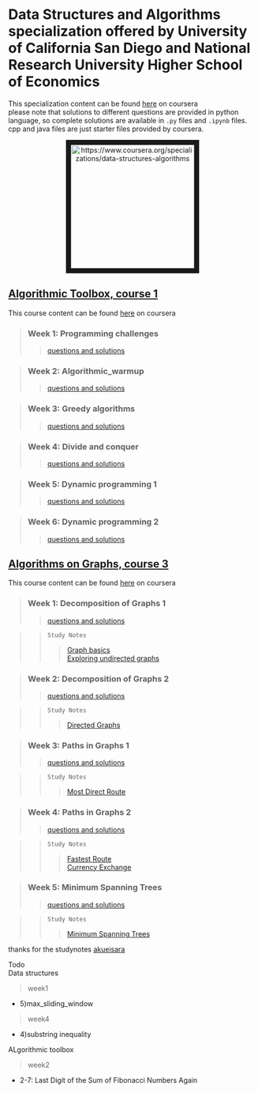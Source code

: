 # Data Structures and Algorithms specialization offered by University of California San Diego and National Research University Higher School of Economics  
This specialization content can be found [here](https://www.coursera.org/specializations/data-structures-algorithms) on coursera  
please note that solutions to different questions are provided in python language, so complete solutions are available in `.py` files and `.ipynb` files. cpp and java files are just starter files provided by coursera. 
<p align="center">
<a target="_blank">
        <img src="https://d3njjcbhbojbot.cloudfront.net/api/utilities/v1/imageproxy/https://coursera-course-photos.s3.amazonaws.com/fb/434400d9ac11e5afbfa359f34ae5f0/logo3.png?auto=format%2Ccompress&dpr=2.625" 
alt="https://www.coursera.org/specializations/data-structures-algorithms" width="250" height="250" border="10" align="center"/></a>
</p>

## [Algorithmic Toolbox, course 1](https://github.com/sudheernaidu53/Data-Structures-and-Algorithms-specialization-University-of-California-San-Diego/tree/master/Algorithmic%20toolbox%20course%201)  
This course content can be found [here](https://www.coursera.org/learn/algorithmic-toolbox/) on coursera
>### Week 1: Programming challenges
>>[questions and solutions](https://github.com/sudheernaidu53/Data-Structures-and-Algorithms-specialization-University-of-California-San-Diego/tree/master/Algorithmic%20toolbox%20course%201/week1_programming_challenges)   


>### Week 2: Algorithmic_warmup
>>[questions and solutions](https://github.com/sudheernaidu53/Data-Structures-and-Algorithms-specialization-University-of-California-San-Diego/tree/master/Algorithmic%20toolbox%20course%201/week2_algorithmic_warmup)  


>### Week 3: Greedy algorithms
>>[questions and solutions](https://github.com/sudheernaidu53/Data-Structures-and-Algorithms-specialization-University-of-California-San-Diego/tree/master/Algorithmic%20toolbox%20course%201/week3_greedy_algorithms)  


>### Week 4: Divide and conquer
>>[questions and solutions](https://github.com/sudheernaidu53/Data-Structures-and-Algorithms-specialization-University-of-California-San-Diego/tree/master/Algorithmic%20toolbox%20course%201/week4_divide_and_conquer)  


>### Week 5: Dynamic programming 1
>>[questions and solutions](https://github.com/sudheernaidu53/Data-Structures-and-Algorithms-specialization-University-of-California-San-Diego/tree/master/Algorithmic%20toolbox%20course%201/week5_dynamic_programming1)  

>### Week 6: Dynamic programming 2
>>[questions and solutions](https://github.com/sudheernaidu53/Data-Structures-and-Algorithms-specialization-University-of-California-San-Diego/tree/master/Algorithmic%20toolbox%20course%201/week6_dynamic_programming2)  


## [Algorithms on Graphs, course 3](https://github.com/sudheernaidu53/Data-Structures-and-Algorithms-specialization-University-of-California-San-Diego/tree/master/algorithms%20on%20graphs-%20course%203)  
This course content can be found [here](https://www.coursera.org/learn/algorithms-on-graphs?specialization=data-structures-algorithms) on coursera
>### Week 1: Decomposition of Graphs 1
>>[questions and solutions](https://github.com/sudheernaidu53/Data-Structures-and-Algorithms-specialization-University-of-California-San-Diego/tree/master/algorithms%20on%20graphs-%20course%203/week1_decomposition1)   

>>`Study Notes`  
>>>[Graph basics](https://github.com/sudheernaidu53/Data-Structures-and-Algorithms-specialization-University-of-California-San-Diego/blob/master/algorithms%20on%20graphs-%20course%203/1.%20Graph%20Basics.md)  
>>>[Exploring undirected graphs](https://github.com/sudheernaidu53/Data-Structures-and-Algorithms-specialization-University-of-California-San-Diego/blob/master/algorithms%20on%20graphs-%20course%203/2.%20Exploring%20Undirected%20Graphs.md)

>### Week 2: Decomposition of Graphs 2
>>[questions and solutions](https://github.com/sudheernaidu53/Data-Structures-and-Algorithms-specialization-University-of-California-San-Diego/tree/master/algorithms%20on%20graphs-%20course%203/week2_decomposition2)  

>>`Study Notes`  
>>>[Directed Graphs](https://github.com/sudheernaidu53/Data-Structures-and-Algorithms-specialization-University-of-California-San-Diego/blob/master/algorithms%20on%20graphs-%20course%203/Directed%20Graphs.md)

>### Week 3: Paths in Graphs 1
>>[questions and solutions](https://github.com/sudheernaidu53/Data-Structures-and-Algorithms-specialization-University-of-California-San-Diego/tree/master/algorithms%20on%20graphs-%20course%203/week3_paths1)  

>>`Study Notes`  
>>>[Most Direct Route](https://github.com/sudheernaidu53/Data-Structures-and-Algorithms-specialization-University-of-California-San-Diego/blob/master/algorithms%20on%20graphs-%20course%203/Most%20Direct%20Route.md)  


>### Week 4: Paths in Graphs 2
>>[questions and solutions](https://github.com/sudheernaidu53/Data-Structures-and-Algorithms-specialization-University-of-California-San-Diego/tree/master/algorithms%20on%20graphs-%20course%203/week4_paths2)  

>>`Study Notes`  
>>>[Fastest Route](https://github.com/sudheernaidu53/Data-Structures-and-Algorithms-specialization-University-of-California-San-Diego/blob/master/algorithms%20on%20graphs-%20course%203/1.%20Fastest%20Route.md)  
>>>[Currency Exchange](https://github.com/sudheernaidu53/Data-Structures-and-Algorithms-specialization-University-of-California-San-Diego/blob/master/algorithms%20on%20graphs-%20course%203/2.%20Currency%20Exchange.md)


>### Week 5: Minimum Spanning Trees
>>[questions and solutions](https://github.com/sudheernaidu53/Data-Structures-and-Algorithms-specialization-University-of-California-San-Diego/tree/master/algorithms%20on%20graphs-%20course%203/week5_mst)  

>>`Study Notes`  
>>>[Minimum Spanning Trees](https://github.com/sudheernaidu53/Data-Structures-and-Algorithms-specialization-University-of-California-San-Diego/blob/master/algorithms%20on%20graphs-%20course%203/Minimum%20Spanning%20Trees.md)

thanks for the studynotes [akueisara](https://github.com/akueisara/algograph)

Todo  
Data structures   
>week1   
* 5)max_sliding_window  
>week4  
* 4)substring inequality  

ALgorithmic toolbox  
>week2 
* 2-7: Last Digit of the Sum of Fibonacci Numbers Again
